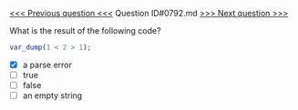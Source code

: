 [<<< Previous question <<<](0791.md)  Question ID#0792.md  [>>> Next question >>>](0793.md) 

What is the result of the following code?


```php
var_dump(1 < 2 > 1);

```

- [x] a parse error
- [ ] true
- [ ] false
- [ ] an empty string

